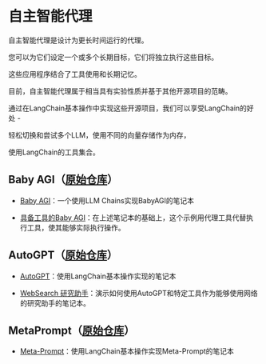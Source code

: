 # 自主智能代理





自主智能代理是设计为更长时间运行的代理。

您可以为它们设定一个或多个长期目标，它们将独立执行这些目标。

这些应用程序结合了工具使用和长期记忆。



目前，自主智能代理属于相当具有实验性质并基于其他开源项目的范畴。

通过在LangChain基本操作中实现这些开源项目，我们可以享受LangChain的好处 -

轻松切换和尝试多个LLM，使用不同的向量存储作为内存，

使用LangChain的工具集合。



## Baby AGI（[原始仓库](https://github.com/yoheinakajima/babyagi)）



- [Baby AGI](autonomous_agents/baby_agi.ipynb)：一个使用LLM Chains实现BabyAGI的笔记本

- [具备工具的Baby AGI](autonomous_agents/baby_agi_with_agent.ipynb)：在上述笔记本的基础上，这个示例用代理工具代替执行工具，使其能够实际执行操作。





## AutoGPT（[原始仓库](https://github.com/Significant-Gravitas/Auto-GPT)）

- [AutoGPT](autonomous_agents/autogpt.ipynb)：使用LangChain基本操作实现的笔记本

- [WebSearch 研究助手](autonomous_agents/marathon_times.ipynb)：演示如何使用AutoGPT和特定工具作为能够使用网络的研究助手的笔记本。



## MetaPrompt（[原始仓库](https://github.com/ngoodman/metaprompt)）

- [Meta-Prompt](autonomous_agents/meta_prompt.ipynb)：使用LangChain基本操作实现Meta-Prompt的笔记本


